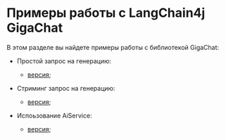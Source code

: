 # Примеры работы с LangChain4j GigaChat

В этом разделе вы найдете примеры работы с библиотекой GigaChat:

* Простой запрос на генерацию:
    * [версия](./src/main/java/chat/giga/langchain4j/GigaСhatChatModelExample.java);

* Стриминг запрос на генерацию:
    * [версия](./src/main/java/chat/giga/langchain4j/GigaChatStreamingChatModelExample.java);

* Испоьзование AiService:
    * [версия](./src/main/java/chat/giga/langchain4j/GigaСhatChatAiServicesExample.java);
